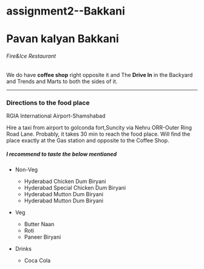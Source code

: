 # assignment2--Bakkani
# Pavan kalyan Bakkani
###### Fire&Ice Restaurant
We do have **coffee shop** right opposite it and The **Drive In** in the Backyard and Trends and Marts to both the sides of  it.


---

### Directions to the food place

RGIA International Airport-Shamshabad

Hire a taxi from airport to golconda fort,Suncity via  Nehru ORR-Outer Ring Road Lane.
Probably, it takes 30 min to reach the food place.
Will find the place  exactly at the Gas station and  opposite to the Coffee Shop.


##### I recommend to taste the below mentioned

* Non-Veg
    
    * Hyderabad Chicken Dum Biryani
    * Hyderabad Special Chicken Dum Biryani
    * Hyderabad Mutton Dum Biryani
    * Hyderabad Mutton Dum Biryani

* Veg

    * Butter Naan
    * Roti
    * Paneer Biryani

* Drinks

     * Coca Cola 


